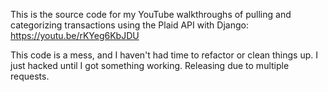 This is the source code for my YouTube walkthroughs of pulling and categorizing transactions using the Plaid API with Django: https://youtu.be/rKYeg6KbJDU

This code is a mess, and I haven't had time to refactor or clean things up. I just hacked until I got something working. Releasing due to multiple requests.
